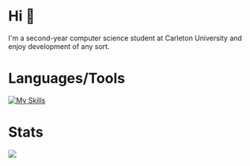 # Hi :wave:


 I'm a second-year computer science student at Carleton University and enjoy development of any sort.
 

 
# Languages/Tools
[![My Skills](https://skillicons.dev/icons?i=py,java,c,js,react,html,css,github,git,neovim,idea,vscode&perline=6)](https://skillicons.dev)

# Stats
![](https://komarev.com/ghpvc/?username=surgicalbear&color=lightgrey)






